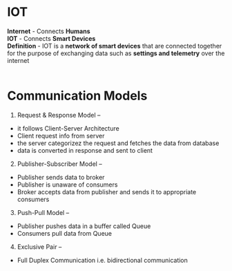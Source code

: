 # IOT
**Internet** - Connects **Humans** <br>
**IOT** - Connects **Smart Devices**
<br>
**Definition** - IOT is a **network of smart devices** that are connected together for the purpose of exchanging data such as **settings and telemetry** over the internet
<br>
<br>
# Communication Models

1. Request & Response Model –<br>
- it follows Client-Server Architecture
- Client request info from server
- the server categorizez the request and fetches the data from database
- data is converted in response and sent to client
2. Publisher-Subscriber Model –
- Publisher sends data to broker
- Publisher is unaware of consumers
- Broker accepts data from publisher and sends it to appropriate consumers  
3. Push-Pull Model – 
- Publisher pushes data in a buffer called Queue 
- Consumers pull data from Queue
4. Exclusive Pair –

- Full Duplex Communication i.e. bidirectional communication





 

